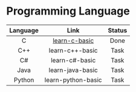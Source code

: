 # Programming Language

|Language |Link                    |Status|
|:-------:|:----------------------:|:----:|
|C        |[learn-c-basic]()       |Done  |
|C++      |learn-c++-basic         |Task  |
|C#       |learn-c#-basic          |Task  |
|Java     |learn-java-basic        |Task  |
|Python   |learn-python-basic      |Task  |